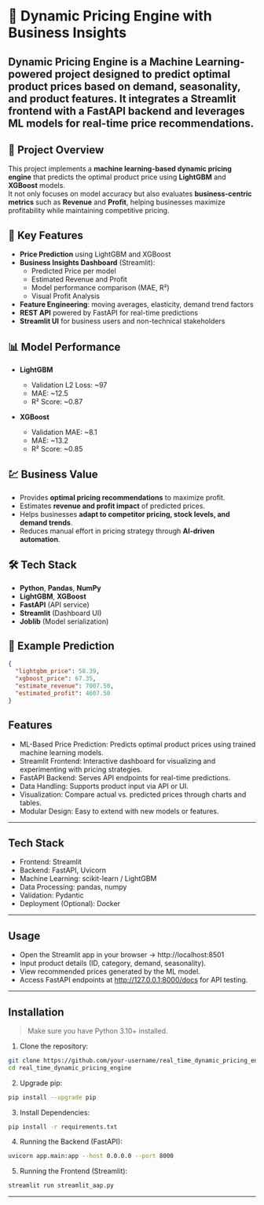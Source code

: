 # 🛒 Dynamic Pricing Engine with Business Insights

Dynamic Pricing Engine is a Machine Learning-powered project designed to predict optimal product prices based on demand, seasonality, and product features.
It integrates a Streamlit frontend with a FastAPI backend and leverages ML models for real-time price recommendations.
---

## 📌 Project Overview
This project implements a **machine learning-based dynamic pricing engine** that predicts the optimal product price using **LightGBM** and **XGBoost** models.  
It not only focuses on model accuracy but also evaluates **business-centric metrics** such as **Revenue** and **Profit**, helping businesses maximize profitability while maintaining competitive pricing.

## 🚀 Key Features
- **Price Prediction** using LightGBM and XGBoost
- **Business Insights Dashboard** (Streamlit):
  - Predicted Price per model
  - Estimated Revenue and Profit
  - Model performance comparison (MAE, R²)
  - Visual Profit Analysis
- **Feature Engineering**: moving averages, elasticity, demand trend factors
- **REST API** powered by FastAPI for real-time predictions
- **Streamlit UI** for business users and non-technical stakeholders

## 📊 Model Performance
- **LightGBM**
  - Validation L2 Loss: ~97
  - MAE: ~12.5  
  - R² Score: ~0.87

- **XGBoost**
  - Validation MAE: ~8.1  
  - MAE: ~13.2  
  - R² Score: ~0.85  

## 💹 Business Value
- Provides **optimal pricing recommendations** to maximize profit.
- Estimates **revenue and profit impact** of predicted prices.
- Helps businesses **adapt to competitor pricing, stock levels, and demand trends**.
- Reduces manual effort in pricing strategy through **AI-driven automation**.

## 🛠️ Tech Stack
- **Python**, **Pandas**, **NumPy**
- **LightGBM**, **XGBoost**
- **FastAPI** (API service)
- **Streamlit** (Dashboard UI)
- **Joblib** (Model serialization)

## 🎯 Example Prediction
```json
{
  "lightgbm_price": 58.39,
  "xgboost_price": 67.35,
  "estimate_revenue": 7007.50,
  "estimated_profit": 4607.50
}
```


## Features

- ML-Based Price Prediction: Predicts optimal product prices using trained machine learning models.
- Streamlit Frontend: Interactive dashboard for visualizing and experimenting with pricing strategies.
- FastAPI Backend: Serves API endpoints for real-time predictions.
- Data Handling: Supports product input via API or UI.
- Visualization: Compare actual vs. predicted prices through charts and tables.
- Modular Design: Easy to extend with new models or features.

---

## Tech Stack

- Frontend: Streamlit
- Backend: FastAPI, Uvicorn
- Machine Learning: scikit-learn / LightGBM
- Data Processing: pandas, numpy
- Validation: Pydantic
- Deployment (Optional): Docker

---

## Usage

- Open the Streamlit app in your browser → http://localhost:8501
- Input product details (ID, category, demand, seasonality).
- View recommended prices generated by the ML model.
- Access FastAPI endpoints at http://127.0.0.1:8000/docs for API testing.

---

## Installation

> Make sure you have Python 3.10+ installed.

1. Clone the repository:

```bash
git clone https://github.com/your-username/real_time_dynamic_pricing_engine.git
cd real_time_dynamic_pricing_engine

```
2. Upgrade pip:
```bash
pip install --upgrade pip
```
3. Install Dependencies:
```bash
pip install -r requirements.txt
```
4. Running the Backend (FastAPI):
```bash
uvicorn app.main:app --host 0.0.0.0 --port 8000
```
5. Running the Frontend (Streamlit):
```bash
streamlit run streamlit_aap.py
```

---
